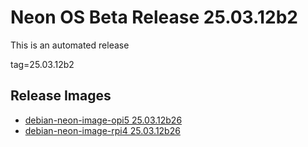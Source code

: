 # Neon OS Beta Release 25.03.12b2
This is an automated release

tag=25.03.12b2

## Release Images
- [debian-neon-image-opi5 25.03.12b26](https://download.neonaiservices.com/neon_os/core/rpi4/dev/debian-neon-image-rpi4_2025-03-12_23_14.img.xz)
- [debian-neon-image-rpi4 25.03.12b26](https://download.neonaiservices.com/neon_os/core/rpi4/dev/debian-neon-image-rpi4_2025-03-12_23_14.img.xz)
